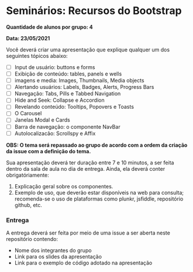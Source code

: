 # Seminários: Recursos do Bootstrap

**Quantidade de alunos por grupo: 4**

**Data: 23/05/2021**

Você deverá criar uma apresentação que explique qualquer um dos seguintes tópicos abaixo:

- [ ] Input de usuário: buttons e forms
- [ ] Exibição de conteúdo: tables, panels e wells
- [ ] imagens e media: Images, Thumbnails, Media objects
- [ ] Alertando usuários: Labels, Badges, Alerts, Progress Bars
- [ ] Navegação: Tabs, Pills e Tabbed Navigation
- [ ] Hide and Seek: Collapse e Accordion
- [ ] Revelando conteúdo: Tooltips, Popovers e Toasts
- [ ] O Carousel
- [ ] Janelas Modal e Cards
- [ ] Barra de navegação: o componente NavBar
- [ ] Autolocalizacão: Scrollspy e Affix

**OBS: O tema será repassado ao grupo de acordo com a ordem da criação da issue com a definição do tema.**

Sua apresentação deverá ter duração entre 7 e 10 minutos, a ser feita dentro da sala de aula no dia de entrega.
Ainda, ela deverá conter obrigatóriamente:

1. Explicação geral sobre os componentes.
2. Exemplo de uso, que deverão estar disponíveis na web para consulta; recomenda-se o uso de plataformas como plunkr, jsfiddle, repositório github, etc.

### Entrega

A entrega deverá ser feita por meio de uma issue a ser aberta neste repositório contendo:
* Nome dos integrantes do grupo
* Link para os slides da apresentação
* Link para o exemplo de código adotado na apresentação
